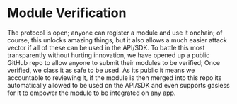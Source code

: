 # Module Verification

The protocol is open; anyone can register a module and use it onchain; of course, this unlocks amazing things, but it also allows a much easier attack vector if all of these can be used in the API/SDK. To battle this most transparently without hurting innovation, we have opened up a public GitHub repo to allow anyone to submit their modules to be verified; Once verified, we class it as safe to be used. As its public it means we accountable to reviewing it, if the module is then merged into this repo its automatically allowed to be used on the API/SDK and even supports gasless for it to empower the module to be integrated on any app.
